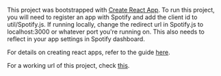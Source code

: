 This project was bootstrapped with [Create React App](https://github.com/facebookincubator/create-react-app).
To run this project, you will need to register an app with Spotify and add the client id to util/Spotify.js. 
If running locally, change the redirect url in Spotify.js to localhost:3000 or whatever port you're running on. This also needs to reflect in your app settings in Spotify dashboard.


For details on creating react apps, refer to the guide [here](https://github.com/facebookincubator/create-react-app/blob/master/packages/react-scripts/template/README.md).

For a working url of this project, check [this](http://spotifycurate.surge.sh).
